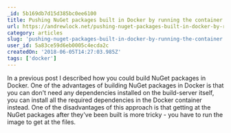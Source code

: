 ```yaml
---
_id: 5b169db7d15d385bc0ee6100
title: Pushing NuGet packages built in Docker by running the container
url: https://andrewlock.net/pushing-nuget-packages-built-in-docker-by-running-the-container/
category: articles
slug: 'pushing-nuget-packages-built-in-docker-by-running-the-container'
user_id: 5a83ce59d6eb0005c4ecda2c
createdOn: '2018-06-05T14:27:03.985Z'
tags: ['docker']
---
```


In a previous post I described how you could build NuGet packages in Docker. One of the advantages of building NuGet packages in Docker is that you can don't need any dependencies installed on the build-server itself, you can install all the required dependencies in the Docker container instead. One of the disadvantages of this approach is that getting at the NuGet packages after they've been built is more tricky - you have to run the image to get at the files.

